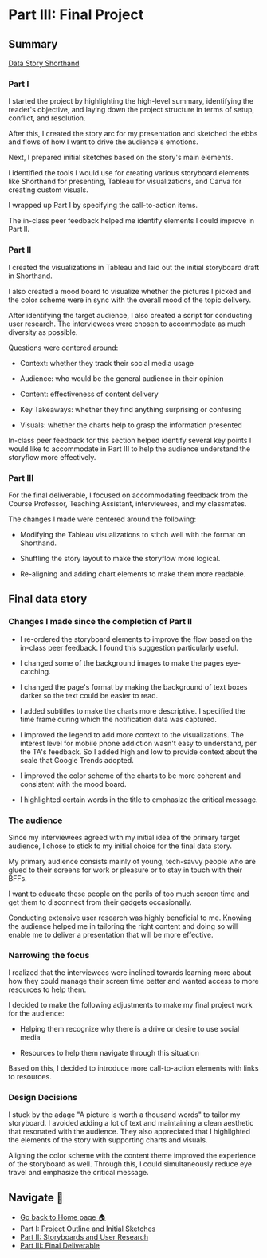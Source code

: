 # Part III: Final Project
## Summary

[Data Story Shorthand](https://carnegiemellon.shorthandstories.com/staying-healthy-in-the-age-of-screens/index.html)

### Part I

I started the project by highlighting the high-level summary, identifying the reader's objective, and laying down the project structure in terms of setup, conflict, and resolution.

After this, I created the story arc for my presentation and sketched the ebbs and flows of how I want to drive the audience's emotions.  

Next, I prepared initial sketches based on the story's main elements.

I identified the tools I would use for creating various storyboard elements like Shorthand for presenting, Tableau for visualizations, and Canva for creating custom visuals. 

I wrapped up Part I by specifying the call-to-action items.

The in-class peer feedback helped me identify elements I could improve in Part II.

### Part II

I created the visualizations in Tableau and laid out the initial storyboard draft in Shorthand. 

I also created a mood board to visualize whether the pictures I picked and the color scheme were in sync with the overall mood of the topic delivery.

After identifying the target audience, I also created a script for conducting user research. The interviewees were chosen to accommodate as much diversity as possible. 

Questions were centered around: 

- Context: whether they track their social media usage

- Audience: who would be the general audience in their opinion

- Content: effectiveness of content delivery

- Key Takeaways: whether they find anything surprising or confusing

- Visuals: whether the charts help to grasp the information presented

In-class peer feedback for this section helped identify several key points I would like to accommodate in Part III to help the audience understand the storyflow more effectively. 

### Part III

For the final deliverable, I focused on accommodating feedback from the Course Professor, Teaching Assistant, interviewees, and my classmates. 

The changes I made were centered around the following:

- Modifying the Tableau visualizations to stitch well with the format on Shorthand.

- Shuffling the story layout to make the storyflow more logical.

- Re-aligning and adding chart elements to make them more readable.

## Final data story

### Changes I made since the completion of Part II

- I re-ordered the storyboard elements to improve the flow based on the in-class peer feedback. I found this suggestion particularly useful.

- I changed some of the background images to make the pages eye-catching.

- I changed the page's format by making the background of text boxes darker so the text could be easier to read.

- I added subtitles to make the charts more descriptive. I specified the time frame during which the notification data was captured.

- I improved the legend to add more context to the visualizations. The interest level for mobile phone addiction wasn't easy to understand, per the TA's feedback. So I added high and low to provide context about the scale that Google Trends adopted.

- I improved the color scheme of the charts to be more coherent and consistent with the mood board. 

- I highlighted certain words in the title to emphasize the critical message.

### The audience

Since my interviewees agreed with my initial idea of the primary target audience, I chose to stick to my initial choice for the final data story. 

My primary audience consists mainly of young, tech-savvy people who are glued to their screens for work or pleasure or to stay in touch with their BFFs.

I want to educate these people on the perils of too much screen time and get them to disconnect from their gadgets occasionally.

Conducting extensive user research was highly beneficial to me. Knowing the audience helped me in tailoring the right content and doing so will enable me to deliver a presentation that will be more effective. 

### Narrowing the focus 

I realized that the interviewees were inclined towards learning more about how they could manage their screen time better and wanted access to more resources to help them. 

I decided to make the following adjustments to make my final project work for the audience:

- Helping them recognize why there is a drive or desire to use social media 

- Resources to help them navigate through this situation

Based on this, I decided to introduce more call-to-action elements with links to resources.

### Design Decisions

I stuck by the adage "A picture is worth a thousand words" to tailor my storyboard. I avoided adding a lot of text and maintaining a clean aesthetic that resonated with the audience. They also appreciated that I highlighted the elements of the story with supporting charts and visuals. 

Aligning the color scheme with the content theme improved the experience of the storyboard as well. Through this, I could simultaneously reduce eye travel and emphasize the critical message. 

## Navigate 🧭 
- [Go back to Home page 🏠](README.md)
- [Part I: Project Outline and Initial Sketches](Part1_FinalProject.md)
- [Part II: Storyboards and User Research](Part2_FinalProject.md)
- [Part III: Final Deliverable](Part3_FinalProject.md) 
